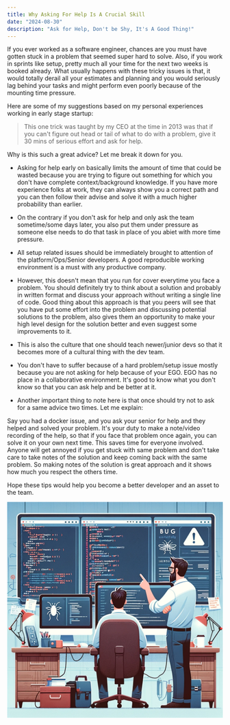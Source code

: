 ```yaml
---
title: Why Asking For Help Is A Crucial Skill
date: "2024-08-30"
description: "Ask for Help, Don't be Shy, It's A Good Thing!"
---
```


If you ever worked as a software engineer, chances are you must have gotten stuck in a problem that
seemed super hard to solve. Also, if you work in sprints like setup, pretty much all your time for the 
next two weeks is booked already. What usually happens with these tricky issues is that, it would totally 
derail all your estimates and planning and you would seriously lag behind your tasks and might perform even poorly
because of the mounting time pressure.

Here are some of my suggestions based on my personal experiences working in early stage startup:

> This one trick was taught by my CEO at the time in 2013 was that if you can't figure out head or tail 
> of what to do with a problem, give it 30 mins of serious effort and ask for help. 


Why is this such a great advice? Let me break it down for you.

- Asking for help early on basically limits the amount of time that could be wasted because you are trying to 
figure out something for which you don't have complete context/background knowledge. If you have more experience folks at work, they can always show you a correct path and you can then follow their advise and solve it with a much higher probability than earlier.

- On the contrary if you don't ask for help and only ask the team sometime/some days later, you also put them under pressure as someone else needs to do that task in place of you abiet with more time pressure.

- All setup related issues should be immediately brought to attention of the platform/Ops/Senior developers. A good reproducible working environment is a must with any productive company.

- However, this doesn't mean that you run for cover everytime you face a problem. You should definitely try to think about a solution and probably in written format and discuss your approach without writing a single line of code. Good thing about this approach is that you peers will see that you have put some effort into the problem and discussing potential solutions to the problem, also gives them an opportunity to make your high level design for the solution better and even suggest some improvements to it.

- This is also the culture that one should teach newer/junior devs so that it becomes more of a cultural thing with the dev team.

- You don't have to suffer because of a hard problem/setup issue mostly because you are not asking for help because of your EGO. EGO has no place in a collaborative environment. It's good to know what you don't know so that you can ask help and be better at it.

- Another important thing to note here is that once should try not to ask for a same advice two times. Let me explain:

Say you had a docker issue, and you ask your senior for help and they helped and solved your problem. It's your duty to make a note/video recording of the help, so that if you face that problem once again, you can solve it on your own next time. This saves time for everyone involved. Anyone will get annoyed if you get stuck with same problem and don't take care to take notes of the solution and keep coming back with the same problem. So making notes of the solution is great approach and it shows how much you respect the others time. 


Hope these tips would help you become a better developer and an asset to the team.

![coding-prblem](../../assets/coding-help.png)
